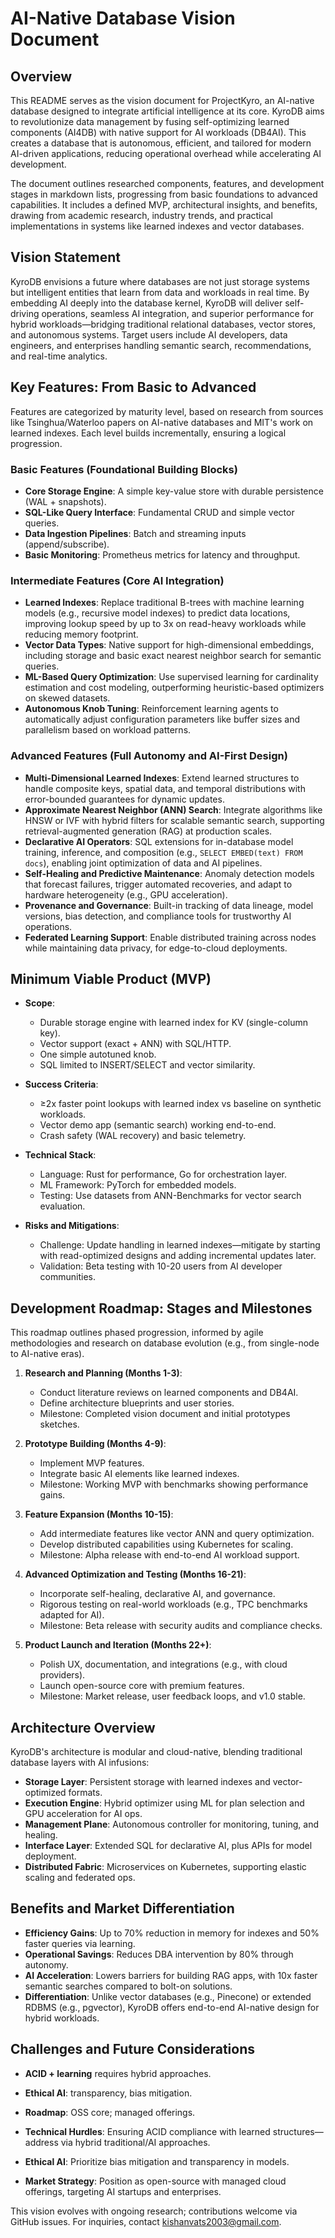 # AI-Native Database Vision Document

## Overview

This README serves as the vision document for ProjectKyro, an AI-native database designed to integrate artificial intelligence at its core. KyroDB aims to revolutionize data management by fusing self-optimizing learned components (AI4DB) with native support for AI workloads (DB4AI). This creates a database that is autonomous, efficient, and tailored for modern AI-driven applications, reducing operational overhead while accelerating AI development.

The document outlines researched components, features, and development stages in markdown lists, progressing from basic foundations to advanced capabilities. It includes a defined MVP, architectural insights, and benefits, drawing from academic research, industry trends, and practical implementations in systems like learned indexes and vector databases.

## Vision Statement
KyroDB envisions a future where databases are not just storage systems but intelligent entities that learn from data and workloads in real time. By embedding AI deeply into the database kernel, KyroDB will deliver self-driving operations, seamless AI integration, and superior performance for hybrid workloads—bridging traditional relational databases, vector stores, and autonomous systems. Target users include AI developers, data engineers, and enterprises handling semantic search, recommendations, and real-time analytics.

## Key Features: From Basic to Advanced

Features are categorized by maturity level, based on research from sources like Tsinghua/Waterloo papers on AI-native databases and MIT's work on learned indexes. Each level builds incrementally, ensuring a logical progression.

### Basic Features (Foundational Building Blocks)
- **Core Storage Engine**: A simple key-value store with durable persistence (WAL + snapshots).
- **SQL-Like Query Interface**: Fundamental CRUD and simple vector queries.
- **Data Ingestion Pipelines**: Batch and streaming inputs (append/subscribe).
- **Basic Monitoring**: Prometheus metrics for latency and throughput.

### Intermediate Features (Core AI Integration)
- **Learned Indexes**: Replace traditional B-trees with machine learning models (e.g., recursive model indexes) to predict data locations, improving lookup speed by up to 3x on read-heavy workloads while reducing memory footprint.
- **Vector Data Types**: Native support for high-dimensional embeddings, including storage and basic exact nearest neighbor search for semantic queries.
- **ML-Based Query Optimization**: Use supervised learning for cardinality estimation and cost modeling, outperforming heuristic-based optimizers on skewed datasets.
- **Autonomous Knob Tuning**: Reinforcement learning agents to automatically adjust configuration parameters like buffer sizes and parallelism based on workload patterns.

### Advanced Features (Full Autonomy and AI-First Design)
- **Multi-Dimensional Learned Indexes**: Extend learned structures to handle composite keys, spatial data, and temporal distributions with error-bounded guarantees for dynamic updates.
- **Approximate Nearest Neighbor (ANN) Search**: Integrate algorithms like HNSW or IVF with hybrid filters for scalable semantic search, supporting retrieval-augmented generation (RAG) at production scales.
- **Declarative AI Operators**: SQL extensions for in-database model training, inference, and composition (e.g., `SELECT EMBED(text) FROM docs`), enabling joint optimization of data and AI pipelines.
- **Self-Healing and Predictive Maintenance**: Anomaly detection models that forecast failures, trigger automated recoveries, and adapt to hardware heterogeneity (e.g., GPU acceleration).
- **Provenance and Governance**: Built-in tracking of data lineage, model versions, bias detection, and compliance tools for trustworthy AI operations.
- **Federated Learning Support**: Enable distributed training across nodes while maintaining data privacy, for edge-to-cloud deployments.

## Minimum Viable Product (MVP)

- **Scope**:
  - Durable storage engine with learned index for KV (single-column key).
  - Vector support (exact + ANN) with SQL/HTTP.
  - One simple autotuned knob.
  - SQL limited to INSERT/SELECT and vector similarity.

- **Success Criteria**:
  - ≥2x faster point lookups with learned index vs baseline on synthetic workloads.
  - Vector demo app (semantic search) working end-to-end.
  - Crash safety (WAL recovery) and basic telemetry.

- **Technical Stack**:
  - Language: Rust for performance, Go for orchestration layer.
  - ML Framework: PyTorch for embedded models.
  - Testing: Use datasets from ANN-Benchmarks for vector search evaluation.

- **Risks and Mitigations**:
  - Challenge: Update handling in learned indexes—mitigate by starting with read-optimized designs and adding incremental updates later.
  - Validation: Beta testing with 10-20 users from AI developer communities.

## Development Roadmap: Stages and Milestones

This roadmap outlines phased progression, informed by agile methodologies and research on database evolution (e.g., from single-node to AI-native eras).

1. **Research and Planning (Months 1-3)**:
   - Conduct literature reviews on learned components and DB4AI.
   - Define architecture blueprints and user stories.
   - Milestone: Completed vision document and initial prototypes sketches.

2. **Prototype Building (Months 4-9)**:
   - Implement MVP features.
   - Integrate basic AI elements like learned indexes.
   - Milestone: Working MVP with benchmarks showing performance gains.

3. **Feature Expansion (Months 10-15)**:
   - Add intermediate features like vector ANN and query optimization.
   - Develop distributed capabilities using Kubernetes for scaling.
   - Milestone: Alpha release with end-to-end AI workload support.

4. **Advanced Optimization and Testing (Months 16-21)**:
   - Incorporate self-healing, declarative AI, and governance.
   - Rigorous testing on real-world workloads (e.g., TPC benchmarks adapted for AI).
   - Milestone: Beta release with security audits and compliance checks.

5. **Product Launch and Iteration (Months 22+)**:
   - Polish UX, documentation, and integrations (e.g., with cloud providers).
   - Launch open-source core with premium features.
   - Milestone: Market release, user feedback loops, and v1.0 stable.

## Architecture Overview

KyroDB's architecture is modular and cloud-native, blending traditional database layers with AI infusions:

- **Storage Layer**: Persistent storage with learned indexes and vector-optimized formats.
- **Execution Engine**: Hybrid optimizer using ML for plan selection and GPU acceleration for AI ops.
- **Management Plane**: Autonomous controller for monitoring, tuning, and healing.
- **Interface Layer**: Extended SQL for declarative AI, plus APIs for model deployment.
- **Distributed Fabric**: Microservices on Kubernetes, supporting elastic scaling and federated ops.

## Benefits and Market Differentiation

- **Efficiency Gains**: Up to 70% reduction in memory for indexes and 50% faster queries via learning.
- **Operational Savings**: Reduces DBA intervention by 80% through autonomy.
- **AI Acceleration**: Lowers barriers for building RAG apps, with 10x faster semantic searches compared to bolt-on solutions.
- **Differentiation**: Unlike vector databases (e.g., Pinecone) or extended RDBMS (e.g., pgvector), KyroDB offers end-to-end AI-native design for hybrid workloads.

## Challenges and Future Considerations
- **ACID + learning** requires hybrid approaches.
- **Ethical AI**: transparency, bias mitigation.
- **Roadmap**: OSS core; managed offerings.

- **Technical Hurdles**: Ensuring ACID compliance with learned structures—address via hybrid traditional/AI approaches.
- **Ethical AI**: Prioritize bias mitigation and transparency in models.
- **Market Strategy**: Position as open-source with managed cloud offerings, targeting AI startups and enterprises.

This vision evolves with ongoing research; contributions welcome via GitHub issues. For inquiries, contact kishanvats2003@gmail.com.
